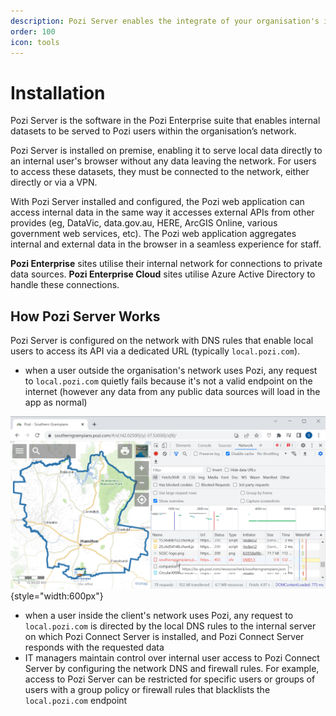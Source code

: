 ```yaml
---
description: Pozi Server enables the integrate of your organisation's internal data sources (spatial and non-spatial) with the Pozi app.
order: 100
icon: tools
---
```


# Installation

Pozi Server is the software in the Pozi Enterprise suite that enables internal datasets to be served to Pozi users within the organisation’s network.

Pozi Server is installed on premise, enabling it to serve local data directly to an internal user's browser without any data leaving the network. For users to access these datasets, they must be connected to the network, either directly or via a VPN.

With Pozi Server installed and configured, the Pozi web application can access internal data in the same way it accesses external APIs from other provides (eg, DataVic, data.gov.au, HERE, ArcGIS Online, various government web services, etc). The Pozi web application aggregates internal and external data in the browser in a seamless experience for staff.

**Pozi Enterprise** sites utilise their internal network for connections to private data sources. **Pozi Enterprise Cloud** sites utilise Azure Active Directory to handle these connections.

## How Pozi Server Works

Pozi Server is configured on the network with DNS rules that enable local users to access its API via a dedicated URL (typically `local.pozi.com`).

* when a user outside the organisation's network uses Pozi, any request to `local.pozi.com` quietly fails because it's not a valid endpoint on the internet (however any data from any public data sources will load in the app as normal)

![](/admin-guide/installation/img/attempted-connection-from-external.png){style="width:600px"}

* when a user inside the client's network uses Pozi, any request to `local.pozi.com` is directed by the local DNS rules to the internal server on which Pozi Connect Server is installed, and Pozi Connect Server responds with the requested data
* IT managers maintain control over internal user access to Pozi Connect Server by configuring the network DNS and firewall rules. For example, access to Pozi Server can be restricted for specific users or groups of users with a group policy or firewall rules that blacklists the `local.pozi.com` endpoint
